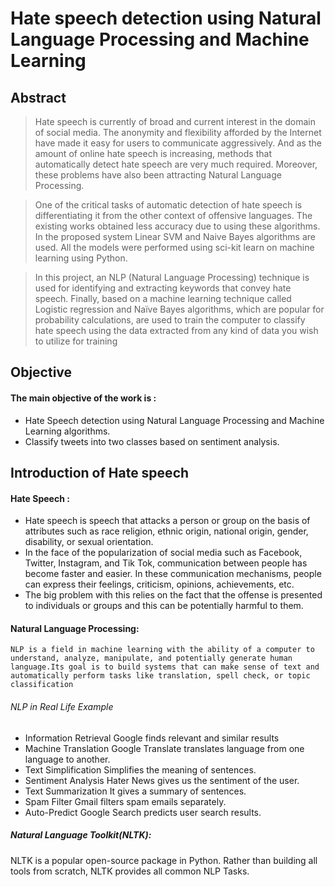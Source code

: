 # Hate speech detection using Natural Language Processing and Machine Learning 
## Abstract
> Hate speech is currently of broad and current interest in the domain of social media.
The anonymity and flexibility afforded by the Internet have made it easy for users to
communicate aggressively. And as the amount of online hate speech is increasing, methods
that automatically detect hate speech are very much required. Moreover, these problems have
also been attracting Natural Language Processing.

> One of the critical tasks of automatic detection of hate speech is differentiating it from
the other context of offensive languages. The existing works obtained less accuracy due to
using these algorithms. In the proposed system Linear SVM and Naive Bayes algorithms are
used. All the models were performed using sci-kit learn on machine learning using Python.

> In this project, an NLP (Natural Language Processing) technique is used for identifying
and extracting keywords that convey hate speech. Finally, based on a machine learning
technique called Logistic regression and Naïve Bayes algorithms, which are popular for
probability calculations, are used to train the computer to classify hate speech using the data
extracted from any kind of data you wish to utilize for training

## Objective
#### The main objective of the work is :
* Hate Speech detection using Natural Language Processing and Machine Learning algorithms.
* Classify tweets into two classes based on sentiment analysis.

## Introduction of Hate speech
#### Hate Speech :
* Hate speech is speech that attacks a person or group on the basis of attributes such as race religion, ethnic origin, national origin, gender, disability, or sexual orientation.
* In the face of the popularization of social media such as Facebook, Twitter, Instagram, and Tik Tok, communication between people has become faster and easier. In these communication mechanisms, people can express their feelings, criticism, opinions, achievements, etc.
* The big problem with this relies on the fact that the offense is presented to individuals or groups and this can be potentially harmful to them.
#### Natural Language Processing:
	NLP is a field in machine learning with the ability of a computer to understand, analyze, manipulate, and potentially generate human language.Its goal is to build systems that can make sense of text and automatically perform tasks like translation, spell check, or topic classification
###### NLP in Real Life		Example
* Information Retrieval   	Google finds relevant and similar results
* Machine Translation   	Google Translate translates language from one language to another.
* Text Simplification   	Simplifies the meaning of sentences. 
* Sentiment Analysis    	Hater News gives us the sentiment of the user.
* Text Summarization	    It gives a summary of sentences.
* Spam Filter	    	Gmail filters spam emails separately.
* Auto-Predict	  	Google Search predicts user search results.
##### Natural Language Toolkit(NLTK): 
  NLTK is a popular open-source package in Python. Rather than building all tools from scratch, NLTK provides all common NLP Tasks.



